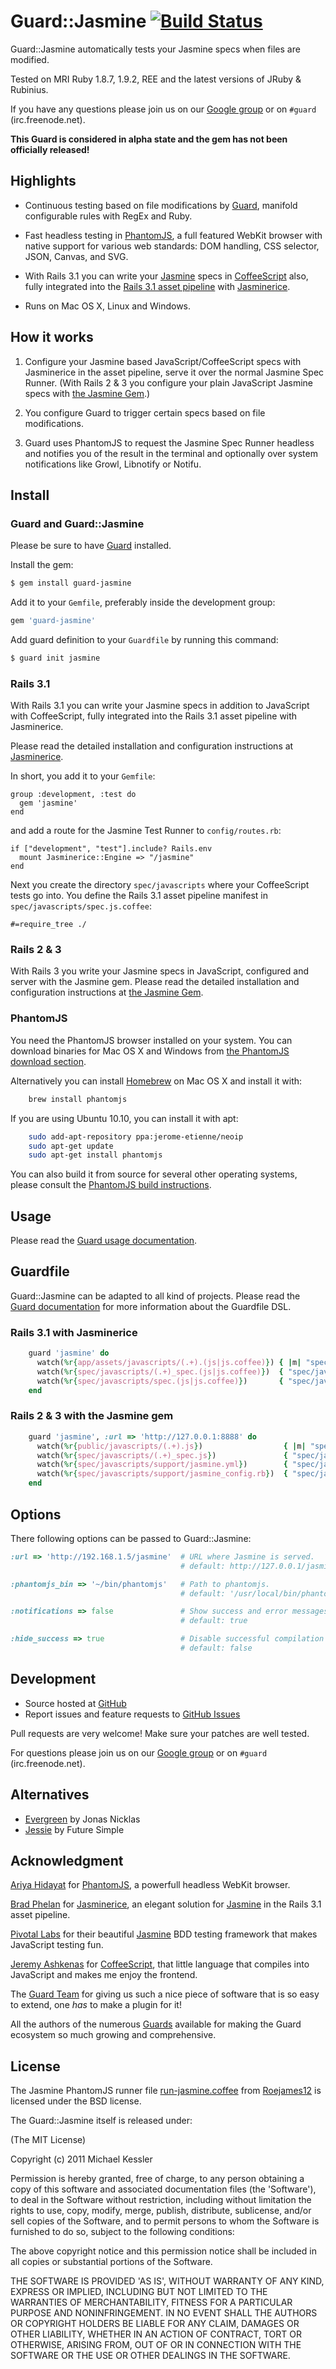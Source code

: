 # Guard::Jasmine [![Build Status](https://secure.travis-ci.org/netzpirat/guard-jasmine.png)](http://travis-ci.org/netzpirat/guard-jasmine)

Guard::Jasmine automatically tests your Jasmine specs when files are modified.

Tested on MRI Ruby 1.8.7, 1.9.2, REE and the latest versions of JRuby & Rubinius.

If you have any questions please join us on our [Google group](http://groups.google.com/group/guard-dev) or on `#guard`
(irc.freenode.net).

**This Guard is considered in alpha state and the gem has not been officially released!**

## Highlights

* Continuous testing based on file modifications by [Guard][], manifold configurable rules
with RegEx and Ruby.

* Fast headless testing in [PhantomJS][], a full featured WebKit browser with native support for
various web standards: DOM handling, CSS selector, JSON, Canvas, and SVG.

* With Rails 3.1 you can write your [Jasmine][] specs in [CoffeeScript][] also, fully integrated into the
[Rails 3.1 asset pipeline][] with [Jasminerice][].

* Runs on Mac OS X, Linux and Windows.

## How it works

1. Configure your Jasmine based JavaScript/CoffeeScript specs with Jasminerice in the asset pipeline, serve it over
the normal Jasmine Spec Runner. (With Rails 2 & 3 you configure your plain JavaScript Jasmine specs with [the Jasmine Gem][].)

2. You configure Guard to trigger certain specs based on file modifications.

3. Guard uses PhantomJS to request the Jasmine Spec Runner headless and notifies you of the result in the terminal and
optionally over system notifications like Growl, Libnotify or Notifu.

## Install

### Guard and Guard::Jasmine

Please be sure to have [Guard][] installed.

Install the gem:

```bash
$ gem install guard-jasmine
```

Add it to your `Gemfile`, preferably inside the development group:

```ruby
gem 'guard-jasmine'
```

Add guard definition to your `Guardfile` by running this command:

```bash
$ guard init jasmine
```

### Rails 3.1

With Rails 3.1 you can write your Jasmine specs in addition to JavaScript with CoffeeScript, fully integrated into the
Rails 3.1 asset pipeline with Jasminerice.

Please read the detailed installation and configuration instructions at [Jasminerice][].

In short, you add it to your `Gemfile`:

    group :development, :test do
      gem 'jasmine'
    end

and add a route for the Jasmine Test Runner to `config/routes.rb`:

    if ["development", "test"].include? Rails.env
      mount Jasminerice::Engine => "/jasmine"
    end

Next you create the directory `spec/javascripts` where your CoffeeScript tests go into. You define the Rails 3.1
asset pipeline manifest in `spec/javascripts/spec.js.coffee`:

    #=require_tree ./

### Rails 2 & 3

With Rails 3 you write your Jasmine specs in JavaScript, configured and server with the Jasmine gem. Please read the
detailed installation and configuration instructions at [the Jasmine Gem][].

### PhantomJS

You need the PhantomJS browser installed on your system. You can download binaries for Mac OS X and Windows from
[the PhantomJS download section][].

Alternatively you can install [Homebrew][] on Mac OS X and install it with:

```bash
    brew install phantomjs
```

If you are using Ubuntu 10.10, you can install it with apt:

```bash
    sudo add-apt-repository ppa:jerome-etienne/neoip
    sudo apt-get update
    sudo apt-get install phantomjs
```

You can also build it from source for several other operating systems, please consult the
[PhantomJS build instructions][].

## Usage

Please read the [Guard usage documentation](https://github.com/guard/guard#readme).

## Guardfile

Guard::Jasmine can be adapted to all kind of projects. Please read the
[Guard documentation](https://github.com/guard/guard#readme) for more information about the Guardfile DSL.

### Rails 3.1 with Jasminerice

```ruby
    guard 'jasmine' do
      watch(%r{app/assets/javascripts/(.+).(js|js.coffee)}) { |m| "spec/javascripts/#{m[0]}_spec.#{m[1]}" }
      watch(%r{spec/javascripts/(.+)_spec.(js|js.coffee)})  { "spec/javascripts/#{m[0]}_spec.#{m[1]}" }
      watch(%r{spec/javascripts/spec.(js|js.coffee)})       { "spec/javascripts" }
    end
```

### Rails 2 & 3 with the Jasmine gem

```ruby
    guard 'jasmine', :url => 'http://127.0.0.1:8888' do
      watch(%r{public/javascripts/(.+).js})                  { |m| "spec/javascripts/#{m[0]}_spec.js" }
      watch(%r{spec/javascripts/(.+)_spec.js})               { "spec/javascripts/#{m[0]}_spec.js" }
      watch(%r{spec/javascripts/support/jasmine.yml})        { "spec/javascripts" }
      watch(%r{spec/javascripts/support/jasmine_config.rb})  { "spec/javascripts" }
    end
```

## Options

There following options can be passed to Guard::Jasmine:

```ruby
:url => 'http://192.168.1.5/jasmine'  # URL where Jasmine is served.
                                      # default: http://127.0.0.1/jasmine

:phantomjs_bin => '~/bin/phantomjs'   # Path to phantomjs.
                                      # default: '/usr/local/bin/phantomjs'

:notifications => false               # Show success and error messages.
                                      # default: true

:hide_success => true                 # Disable successful compilation messages.
                                      # default: false
```

## Development

- Source hosted at [GitHub](https://github.com/netzpirat/guard-Jasmine)
- Report issues and feature requests to [GitHub Issues](https://github.com/netzpirat/guard-Jasmine/issues)

Pull requests are very welcome! Make sure your patches are well tested.

For questions please join us on our [Google group](http://groups.google.com/group/guard-dev) or on `#guard`
(irc.freenode.net).

## Alternatives

* [Evergreen](https://github.com/jnicklas/evergreen) by Jonas Nicklas
* [Jessie](https://github.com/futuresimple/jessie) by Future Simple

## Acknowledgment

[Ariya Hidayat][] for [PhantomJS][], a powerfull headless WebKit browser.

[Brad Phelan][] for [Jasminerice][], an elegant solution for [Jasmine][] in the Rails 3.1 asset pipeline.

[Pivotal Labs][] for their beautiful [Jasmine][] BDD testing framework that makes JavaScript testing fun.

[Jeremy Ashkenas][] for [CoffeeScript][], that little language that compiles into JavaScript and makes me enjoy the
frontend.

The [Guard Team][] for giving us such a nice piece of software that is so easy to extend, one *has* to make a plugin
for it!

All the authors of the numerous [Guards][] available for making the Guard ecosystem so much growing and comprehensive.

## License

The Jasmine PhantomJS runner file [run-jasmine.coffee][] from [Roejames12][] is licensed under the BSD license.

The Guard::Jasmine itself is released under:

(The MIT License)

Copyright (c) 2011 Michael Kessler

Permission is hereby granted, free of charge, to any person obtaining
a copy of this software and associated documentation files (the
'Software'), to deal in the Software without restriction, including
without limitation the rights to use, copy, modify, merge, publish,
distribute, sublicense, and/or sell copies of the Software, and to
permit persons to whom the Software is furnished to do so, subject to
the following conditions:

The above copyright notice and this permission notice shall be
included in all copies or substantial portions of the Software.

THE SOFTWARE IS PROVIDED 'AS IS', WITHOUT WARRANTY OF ANY KIND,
EXPRESS OR IMPLIED, INCLUDING BUT NOT LIMITED TO THE WARRANTIES OF
MERCHANTABILITY, FITNESS FOR A PARTICULAR PURPOSE AND NONINFRINGEMENT.
IN NO EVENT SHALL THE AUTHORS OR COPYRIGHT HOLDERS BE LIABLE FOR ANY
CLAIM, DAMAGES OR OTHER LIABILITY, WHETHER IN AN ACTION OF CONTRACT,
TORT OR OTHERWISE, ARISING FROM, OUT OF OR IN CONNECTION WITH THE
SOFTWARE OR THE USE OR OTHER DEALINGS IN THE SOFTWARE.

[Guard]: https://github.com/guard/guard
[Guards]: https://github.com/guard
[Guard Team]: https://github.com/guard/guard/contributors
[Ariya Hidayat]: http://twitter.com/#!/AriyaHidayat
[PhantomJS]: http://www.phantomjs.org/
[the PhantomJS download section]: http://code.google.com/p/phantomjs/downloads/list
[PhantomJS build instructions]: http://code.google.com/p/phantomjs/wiki/BuildInstructions
[Roejames12]: https://github.com/Roejames12
[run-jasmine.coffee]: https://github.com/ariya/phantomjs/blob/master/examples/run-jasmine.coffee
[Brad Phelan]: http://twitter.com/#!/bradgonesurfing
[Jasminerice]: https://github.com/bradphelan/jasminerice
[Pivotal Labs]: http://pivotallabs.com/
[Jasmine]: http://pivotal.github.com/jasmine/
[the Jasmine Gem]: https://github.com/pivotal/jasmine-gem
[Jeremy Ashkenas]: http://twitter.com/#!/jashkenas
[CoffeeScript]: http://jashkenas.github.com/coffee-script/
[Rails 3.1 asset pipeline]: http://guides.rubyonrails.org/asset_pipeline.html
[Homebrew]: http://mxcl.github.com/homebrew/
